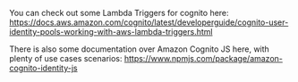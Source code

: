 You can check out some Lambda Triggers for cognito here: https://docs.aws.amazon.com/cognito/latest/developerguide/cognito-user-identity-pools-working-with-aws-lambda-triggers.html

There is also some documentation over Amazon Cognito JS here, with plenty of use cases scenarios: https://www.npmjs.com/package/amazon-cognito-identity-js
